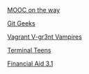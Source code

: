 <p hidden>
[BACK](../README.md)
</p>

[MOOC on the way](./mooc/README.md)

[Git Geeks](./git-geeks/README.md)

[Vagrant V-gr3nt Vampires](./vagrant-vampires/README.md)

[Terminal Teens](./terminal-teens/README.md)

[Financial Aid 3.1](./financial-aid/README.md)

